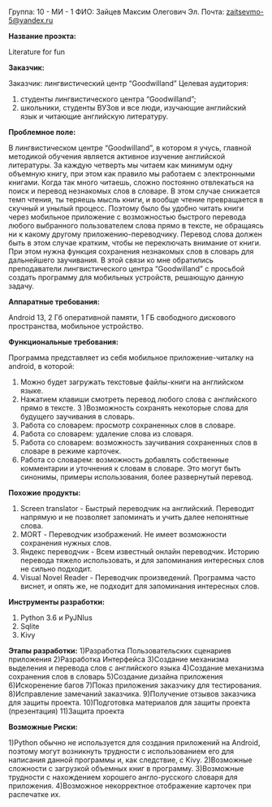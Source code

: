 Группа: 10 - МИ - 1
ФИО: Зайцев Максим Олегович
Эл. Почта: zaitsevmo-5@yandex.ru


**Название проэкта:**

Literature for fun


**Заказчик:**

Заказчик: лингвистический центр “Goodwilland”
Целевая аудитория:
1) студенты лингвистического центра “Goodwilland”;
2) школьники, студенты ВУЗов и все люди, изучающие английский язык и читающие английскую литературу.


**Проблемное поле:**

В лингвистическом центре “Goodwilland”, в котором я учусь, главной методикой обучения является активное изучение английской литературы. За каждую четверть мы читаем как минимум одну объемную книгу, при этом как правило мы работаем с электронными книгами.
Когда так много читаешь, сложно постоянно отвлекаться на поиск и перевод незнакомых слов в словаре. В этом случае снижается темп чтения, ты теряешь мысль книги, и вообще чтение превращается в скучный и унылый процесс. Поэтому было бы удобно читать книги через мобильное приложение с возможностью быстрого перевода любого выбранного пользователем слова прямо в тексте, не обращаясь ни к какому другому приложению-переводчику. Перевод слова должен быть в этом случае кратким, чтобы не переключать внимание от книги. При этом нужна функция сохранения незнакомых слов в словарь для дальнейшего заучивания.
В этой связи ко мне обратились преподаватели лингвистического центра “Goodwilland” с просьбой создать программу для мобильных устройств, решающую данную задачу.

**Аппаратные требования:**

Android 13, 2 Гб оперативной памяти, 1 ГБ свободного дискового пространства, мобильное устройство.

**Функциональные требования:**

Программа представляет из себя мобильное приложение-читалку на android, в которой:

1) Можно будет загружать текстовые файлы-книги на английском языке.
2) Нажатием клавиши смотреть перевод любого слова с английского прямо в тексте.
3 )Возможность сохранять некоторые слова для будущего заучивания в словарь.
4) Работа со словарем: просмотр сохраненных слов в словаре.
5) Работа со словарем: удаление слова из словаря.
6) Работа со словарем: возможность заучивания сохраненных слов в словаре в режиме карточек.
7) Работа со словарем: возможность добавлять собственные комментарии и уточнения к словам в словаре. Это могут быть синонимы, примеры использования, более развернутый перевод.


**Похожие продукты:**

1) Screen translator - Быстрый переводчик на английский. Переводит напрямую и не позволяет запоминать и учить далее непонятные слова.
2) MORT - Переводчик изображений. Не имеет возможности сохранения нужных слов.
3) Яндекс переводчик - Всем известный онлайн переводчик. Историю перевода тяжело использовать, и для запоминания интересных слов не сильно подходит.
4) Visual Novel Reader - Переводчик произведений. Программа часто виснет, и опять же, не подходит для запоминания интересных слов.


**Инструменты разработки:**

1) Python 3.6 и PyJNIus
2) Sqlite
3) Kivy


**Этапы разработки:**
1)Разработка Пользовательских сценариев приложения
2)Разработка Интерфейса
3)Создание механизма выделения и перевода слов с английского языка
4)Создание механизма сохранения слов в словарь
5)Создание дизайна приложения
6)Искоренение багов
7)Показ приложения заказчику для тестирования.
8)Исправление замечаний заказчика.
9)Получение отзывов заказчика для защиты проекта.
10)Подготовка материалов для защиты проекта (презентация)
11)Защита проекта


**Возможные Риски:**

1)Python обычно не используется для создания приложений на Android, поэтому могут возникнуть трудности с использованием его для написания данной программы и, как следствие, с Kivy. 2)Возможные сложности с загрузкой объемных книг в программу. 
3)Возможные трудности с нахождением хорошего англо-русского словаря для приложения. 
4)Возможное некорректное отображение карточек при распечатке их.
